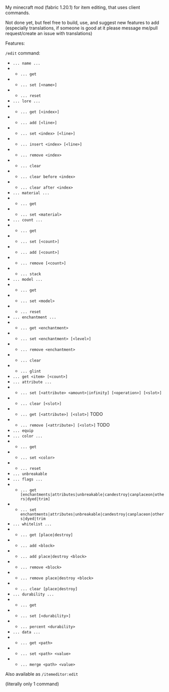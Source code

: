My minecraft mod (fabric 1.20.1) for item editing, that uses client commands.

Not done yet, but feel free to build, use, and suggest new features to add (especially translations, if someone is good at it please message me/pull request/create an issue with translations)

Features:

`/edit` command:
- `... name ...`
- - `... get`
- - `... set [<name>]`
- - `... reset`
- `... lore ...`
- - `... get [<index>]`
- - `... add [<line>]`
- - `... set <index> [<line>]`
- - `... insert <index> [<line>]`
- - `... remove <index>`
- - `... clear`
- - `... clear before <index>`
- - `... clear after <index>`
- `... material ...`
- - `... get`
- - `... set <material>`
- `... count ...`
- - `... get`
- - `... set [<count>]`
- - `... add [<count>]`
- - `... remove [<count>]`
- - `... stack`
- `... model ...`
- - `... get`
- - `... set <model>`
- - `... reset`
- `... enchantment ...`
- - `... get <enchantment>`
- - `... set <enchantment> [<level>]`
- - `... remove <enchantment>`
- - `... clear`
- - `... glint`
- `... get <item> [<count>]`
- `... attribute ...`
- - `... set [<attribute> <amount>|infinity] [<operation>] [<slot>]`
- - `... clear [<slot>]`
- - `... get [<attribute>] [<slot>]` TODO
- - `... remove [<attribute>] [<slot>]` TODO
- `... equip`
- `... color ...`
- - `... get`
- - `... set <color>`
- - `... reset`
- `... unbreakable`
- `... flags ...`
- - `... get [enchantments|attributes|unbreakable|candestroy|canplaceon|others|dyed|trim]`
- - `... set enchantments|attributes|unbreakable|candestroy|canplaceon|others|dyed|trim`
- `... whitelist ...`
- - `... get [place|destroy]`
- - `... add <block>`
- - `... add place|destroy <block>`
- - `... remove <block>`
- - `... remove place|destroy <block>`
- - `... clear [place|destroy]`
- `... durability ...`
- - `... get`
- - `... set [<durability>]`
- - `... percent <durability>`
- `... data ...`
- - `... get <path>`
- - `... set <path> <value>`
- - `... merge <path> <value>`

Also available as `/itemeditor:edit`

(literally only 1 command)